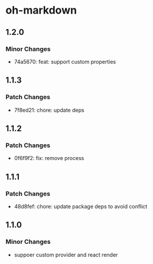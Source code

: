 # oh-markdown

## 1.2.0

### Minor Changes

- 74a5670: feat: support custom properties

## 1.1.3

### Patch Changes

- 7f8ed21: chore: update deps

## 1.1.2

### Patch Changes

- 0f6f9f2: fix: remove process

## 1.1.1

### Patch Changes

- 48d8fef: chore: update package deps to avoid conflict

## 1.1.0

### Minor Changes

- suppoer custom provider and react render
